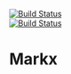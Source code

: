 [![Build Status](https://travis-ci.org/longztian/markx.svg?branch=master)](https://travis-ci.org/longztian/markx)  
[![Build Status](https://saucelabs.com/browser-matrix/longztian.svg)](https://saucelabs.com/beta/builds/39a4d77fb4ff4e6694f9560b7d253eca)

# Markx

